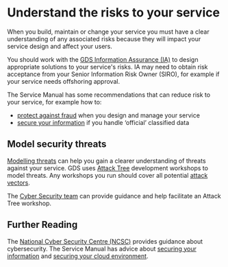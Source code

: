 # Understand the risks to your service

When you build, maintain or change your service you must have a clear understanding of any associated risks because they will impact your service design and affect your users.

You should work with the [GDS Information Assurance (IA)][] to design appropriate solutions to your service's risks. IA may need to obtain risk acceptance from your Senior Information Risk Owner (SIRO), for example if your service needs offshoring approval.

The Service Manual has some recommendations that can reduce risk to your service, for example how to:

* [protect against fraud][] when you design and manage your service
* [secure your information][] if you handle ‘official’ classified data

## Model security threats

[Modelling threats][] can help you gain a clearer understanding of threats against your service. GDS uses [Attack Tree][] development workshops to model threats. Any workshops you run should cover all potential [attack vectors][].

The [Cyber Security team][] can provide guidance and help facilitate an Attack Tree workshop.

## Further Reading

The [National Cyber Security Centre (NCSC)][] provides guidance about cybersecurity. The Service Manual has advice about [securing your information][] and [securing your cloud environment][].

[GDS Information Assurance (IA)]: https://sites.google.com/a/digital.cabinet-office.gov.uk/gds/operations/information-assurance
[protect against fraud]: https://www.gov.uk/service-manual/technology/protecting-your-service-against-fraud
[secure your information]: https://www.gov.uk/service-manual/technology/securing-your-information
[Modelling threats]: https://www.owasp.org/index.php/Application_Threat_Modeling
[Attack Tree]: https://en.wikipedia.org/wiki/Attack_tree
[National Cyber Security Centre (NCSC)]: https://www.ncsc.gov.uk/
[securing your information]: https://www.gov.uk/service-manual/technology/securing-your-information
[securing your cloud environment]: https://www.gov.uk/service-manual/technology/securing-your-cloud-environment
[attack vectors]: https://searchsecurity.techtarget.com/definition/attack-vector
[Cyber Security team]: /standards/cyber-security-overview.html
